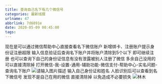 ```yaml
---
title: 查询自己名下有几个微信号
categories: 最新线报
urlname: 47
abbrlink: 7d6891e
date: 2020-05-09 00:45:00
tags:
---
```

现在是可以通过微信帮助中心直接查看名下微信账户
新增绑卡、注册账户提示身份证注册超限 输入信息验证后查询名下账户并将账户清除到5个以下 即可继续注册
也可以查询下自己的身份证信息有没有泄露被别人注册了微信 多余自己没用的可以直接清除掉
打开微信-我-设置-通用-辅助功能-微信支付-帮助中心-实名问题-查询名下账户
![请输入图片描述][1]
输入自己身份证和姓名 人脸识别后可以查看到名下微信号 
发现不是自己在用的微信 直接清除掉 以免造成不必要损失
![林木][2]


  [1]: https://www.itfd.cn/content/uploadfile/202005/799b1588894104.jpg
  [2]: https://www.itfd.cn/content/uploadfile/202005/d0091588894105.jpg